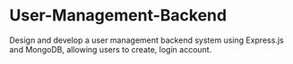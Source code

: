 # User-Management-Backend
Design and develop a user management backend system using Express.js and MongoDB, allowing users to create, login account.
